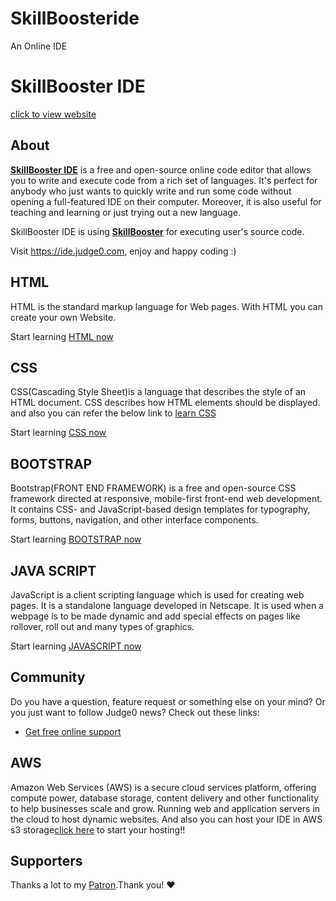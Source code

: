 # SkillBoosteride
An Online IDE


# SkillBooster IDE
[click to view website](http://www.sliderskillbooster.com.s3-website.ap-south-1.amazonaws.com/)

## About
[**SkillBooster IDE**](https://ide.judge0.com) is a free and open-source online code editor that allows you to write and execute code from a rich set of languages. It's perfect for anybody who just wants to quickly write and run some code without opening a full-featured IDE on their computer. Moreover, it is also useful for teaching and learning or just trying out a new language.

SkillBooster IDE is using [**SkillBooster**](https://api.judge0.com) for executing user's source code.

Visit https://ide.judge0.com, enjoy and happy coding :)


## HTML
HTML is the standard markup language for Web pages.
With HTML you can create your own Website.

Start learning [HTML now](https://docs.google.com/forms/d/e/1FAIpQLScj2jknRcdQzcVRVGAuTsf7ohYuLV52WRvHBIjvhc6ZIaqZaw/viewform?vc=0&c=0&w=1)

## CSS
CSS(Cascading Style Sheet)is a language that describes the style of an HTML document.
CSS describes how HTML elements should be displayed.
and also you can refer the below link to [learn CSS](https://en.wikipedia.org/wiki/CSS)

Start learning [CSS now](https://docs.google.com/forms/d/e/1FAIpQLScj2jknRcdQzcVRVGAuTsf7ohYuLV52WRvHBIjvhc6ZIaqZaw/viewform?vc=0&c=0&w=1)

## BOOTSTRAP
Bootstrap(FRONT END FRAMEWORK) is a free and open-source CSS framework directed at responsive, mobile-first front-end web development. It contains CSS- and JavaScript-based design templates for typography, forms, buttons, navigation, and other interface components.

Start learning [BOOTSTRAP now](https://docs.google.com/forms/d/e/1FAIpQLScj2jknRcdQzcVRVGAuTsf7ohYuLV52WRvHBIjvhc6ZIaqZaw/viewform?vc=0&c=0&w=1)

## JAVA SCRIPT
JavaScript is a client scripting language which is used for creating web pages. It is a standalone language developed in Netscape. It is used when a webpage is to be made dynamic and add special effects on pages like rollover, roll out and many types of graphics.

Start learning [JAVASCRIPT now](https://docs.google.com/forms/d/e/1FAIpQLScj2jknRcdQzcVRVGAuTsf7ohYuLV52WRvHBIjvhc6ZIaqZaw/viewform?vc=0&c=0&w=1)



## Community
Do you have a question, feature request or something else on your mind?
Or you just want to follow Judge0 news?
Check out these links:

* [Get free online support](https://judge0.appointlet.com)


## AWS
Amazon Web Services (AWS) is a secure cloud services platform, offering compute power, database storage, content delivery and other functionality to help businesses scale and grow. Running web and application servers in the cloud to host dynamic websites.
And also you can host your IDE in AWS s3 storage[click here](https://aws.amazon.com/console/) to start your hosting!!


## Supporters
Thanks a lot to my [Patron](https://www.google.com/search?gs_ssp=eJzj4tVP1zc0zEhOMsooq0wzYLRSNagwTkpMNTSxTLQ0TDOxsEwztgIKJSYaWyYbJBolphiaGpobeLGlViTm5lQCADF6Egc&q=examly&oq=examly&aqs=chrome.1.69i60j46j0j46j0l2j69i60l2.6568j0j7&sourceid=chrome&ie=UTF-8#).Thank you! ♥
